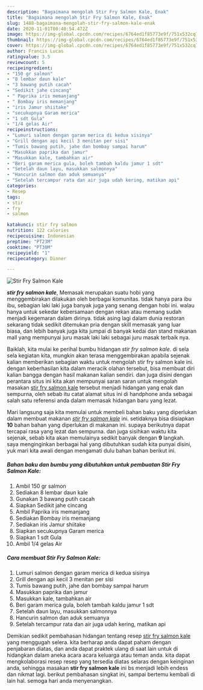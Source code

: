 ```yaml
---
description: "Bagaimana mengolah Stir Fry Salmon Kale, Enak"
title: "Bagaimana mengolah Stir Fry Salmon Kale, Enak"
slug: 1488-bagaimana-mengolah-stir-fry-salmon-kale-enak
date: 2020-11-01T00:40:54.472Z
image: https://img-global.cpcdn.com/recipes/6764ed1f85773e9f/751x532cq70/stir-fry-salmon-kale-foto-resep-utama.jpg
thumbnail: https://img-global.cpcdn.com/recipes/6764ed1f85773e9f/751x532cq70/stir-fry-salmon-kale-foto-resep-utama.jpg
cover: https://img-global.cpcdn.com/recipes/6764ed1f85773e9f/751x532cq70/stir-fry-salmon-kale-foto-resep-utama.jpg
author: Francis Lucas
ratingvalue: 3.5
reviewcount: 5
recipeingredient:
- "150 gr salmon"
- "8 lembar daun kale"
- "3 bawang putih cacah"
- "Sedikit jahe cincang"
- " Paprika iris memanjang"
- " Bombay iris memanjang"
- "iris Jamur shiitake"
- "secukupnya Garam merica"
- "1 sdt Gula"
- "1/4 gelas Air"
recipeinstructions:
- "Lumuri salmon dengan garam merica di kedua sisinya"
- "Grill dengan api kecil 3 menitan per sisi"
- "Tumis bawang putih, jahe dan bombay sampai harum"
- "Masukkan paprika dan jamur"
- "Masukkan kale, tambahkan air"
- "Beri garam merica gula, boleh tambah kaldu jamur 1 sdt"
- "Setelah daun layu, masukkan salmonnya"
- "Hancurin salmon dan aduk semuanya"
- "Setelah tercampur rata dan air juga udah kering, matikan api"
categories:
- Resep
tags:
- stir
- fry
- salmon

katakunci: stir fry salmon 
nutrition: 122 calories
recipecuisine: Indonesian
preptime: "PT23M"
cooktime: "PT30M"
recipeyield: "1"
recipecategory: Dinner

---
```



![Stir Fry Salmon Kale](https://img-global.cpcdn.com/recipes/6764ed1f85773e9f/751x532cq70/stir-fry-salmon-kale-foto-resep-utama.jpg)

<b><i>stir fry salmon kale</i></b>, Memasak merupakan suatu hobi yang menggembirakan dilakukan oleh berbagai komunitas. tidak hanya para ibu ibu, sebagian laki laki juga banyak juga yang senang dengan hobi ini. walau hanya untuk sekedar kebersamaan dengan rekan atau memang sudah menjadi kegemaran dalam dirinya. tidak asing lagi dalam dunia restoran sekarang tidak sedikit ditemukan pria dengan skill memasak yang luar biasa, dan lebih banyak juga kita jumpai di banyak kedai dan stand makanan mall yang mempunyai juru masak laki laki sebagai juru masak terbaik nya.



Baiklah, kita mulai ke perihal bumbu hidangan <i>stir fry salmon kale</i>. di sela sela kegiatan kita, mungkin akan terasa menggembirakan apabila sejenak kalian memberikan sebagian waktu untuk mengolah stir fry salmon kale ini. dengan keberhasilan kita dalam meracik olahan tersebut, bisa membuat diri kalian bangga dengan hasil makanan kalian sendiri. dan juga disini dengan perantara situs ini kita akan mempunyai saran saran untuk mengolah masakan <u>stir fry salmon kale</u> tersebut menjadi hidangan yang enak dan sempurna, oleh sebab itu catat alamat situs ini di handphone anda sebagai salah satu referensi anda dalam memasak hidangan baru yang lezat.


Mari langsung saja kita memulai untuk membeli bahan baku yang diperlukan dalam membuat makanan <u><i>stir fry salmon kale</i></u> ini. setidaknya bisa disiapkan <b>10</b> bahan bahan yang diperlukan di makanan ini. supaya berikutnya dapat tercapai rasa yang lezat dan sempurna. dan juga sisihkan waktu kita sejenak, sebab kita akan memulainya sedikit banyak dengan <b>9</b> langkah. saya menginginkan berbagai hal yang dibutuhkan sudah kita punyai disini, yuk mari kita awali dengan mengamati dulu bahan bahan berikut ini.

<!--inarticleads1-->

##### Bahan baku dan bumbu yang dibutuhkan untuk pembuatan Stir Fry Salmon Kale:

1. Ambil 150 gr salmon
1. Sediakan 8 lembar daun kale
1. Gunakan 3 bawang putih cacah
1. Siapkan Sedikit jahe cincang
1. Ambil  Paprika iris memanjang
1. Sediakan  Bombay iris memanjang
1. Sediakan iris Jamur shiitake
1. Siapkan secukupnya Garam merica
1. Siapkan 1 sdt Gula
1. Ambil 1/4 gelas Air




<!--inarticleads2-->

##### Cara membuat Stir Fry Salmon Kale:

1. Lumuri salmon dengan garam merica di kedua sisinya
1. Grill dengan api kecil 3 menitan per sisi
1. Tumis bawang putih, jahe dan bombay sampai harum
1. Masukkan paprika dan jamur
1. Masukkan kale, tambahkan air
1. Beri garam merica gula, boleh tambah kaldu jamur 1 sdt
1. Setelah daun layu, masukkan salmonnya
1. Hancurin salmon dan aduk semuanya
1. Setelah tercampur rata dan air juga udah kering, matikan api




Demikian sedikit pembahasan hidangan tentang resep <u>stir fry salmon kale</u> yang menggugah selera. kita berharap anda dapat paham dengan penjabaran diatas, dan anda dapat praktek ulang di saat lain untuk di hidangkan dalam aneka acara acara keluarga atau teman anda. kita dapat mengkolaborasi resep resep yang tersedia diatas selaras dengan keinginan anda, sehingga masakan <b>stir fry salmon kale</b> ini bs menjadi lebih endess dan nikmat lagi. berikut pembahasan singkat ini, sampai bertemu kembali di lain hal. semoga hari anda menyenangkan.
